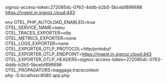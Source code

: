 signoz-access-token:272085dc-0763-4ddb-b2b5-5bcebf896698
https://ingest.in.signoz.cloud:443

env OTEL_PHP_AUTOLOAD_ENABLED=true \
    OTEL_SERVICE_NAME=nanu \
    OTEL_TRACES_EXPORTER=otlp \
    OTEL_METRICS_EXPORTER=none \
    OTEL_LOGS_EXPORTER=none \
    OTEL_EXPORTER_OTLP_PROTOCOL=http/protobuf \
    OTEL_EXPORTER_OTLP_ENDPOINT=https://ingest.in.signoz.cloud:443 \
          OTEL_EXPORTER_OTLP_HEADERS=signoz-access-token=272085dc-0763-4ddb-b2b5-5bcebf896698 \
    OTEL_PROPAGATORS=baggage,tracecontext \
    php -S localhost:8080 app.php